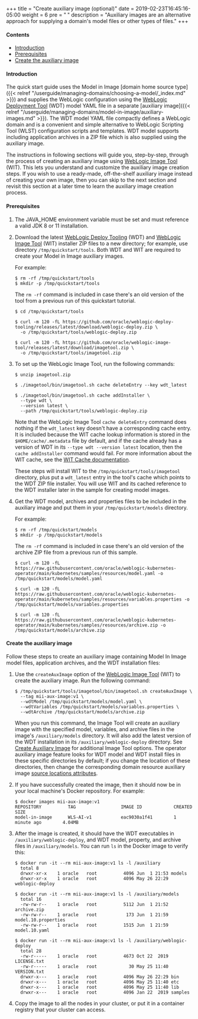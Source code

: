 +++
title = "Create auxiliary image (optional)"
date = 2019-02-23T16:45:16-05:00
weight = 6
pre = "<b> </b>"
description = "Auxiliary images are an alternative approach for supplying a domain's model files or other types of files."
+++

#### Contents
* [Introduction](#introduction)
* [Prerequisites](#prerequisites)
* [Create the auxiliary image](#create-the-auxiliary-image)

#### Introduction
The quick start guide uses the Model in Image [domain home source type]({{< relref "/userguide/managing-domains/choosing-a-model/_index.md" >}}) and supplies the WebLogic configuration using the [WebLogic Deployment Tool](https://oracle.github.io/weblogic-deploy-tooling/) (WDT) model YAML file in a separate [auxiliary image]({{< relref "/userguide/managing-domains/model-in-image/auxiliary-images.md" >}}). The WDT model YAML file compactly defines a WebLogic domain and is a convenient and simple alternative to WebLogic Scripting Tool (WLST) configuration scripts and templates. WDT model supports including application archives in a ZIP file which is also supplied using the auxiliary image. 

The instructions in following sections will guide you, step-by-step, through the process of creating an auxiliary image using [WebLogic Image Tool](https://oracle.github.io/weblogic-image-tool/) (WIT). This lets you understand and customize the auxiliary image creation steps. If you wish to use a ready-made, off-the-shelf auxiliary image instead of creating your own image, then you can skip to the next section and revisit this section at a later time to learn the auxiliary image creation process.


#### Prerequisites
1. The JAVA_HOME environment variable must be set and must reference a valid JDK 8 or 11 installation.

1. Download the latest [WebLogic Deploy Tooling](https://github.com/oracle/weblogic-deploy-tooling/releases) (WDT) and [WebLogic Image Tool](https://github.com/oracle/weblogic-image-tool/releases) (WIT) installer ZIP files to a new directory; for example, use directory `/tmp/quickstart/tools`. Both WDT and WIT are required to create your Model in Image auxiliary images.

   For example:
   ```
   $ rm -rf /tmp/quickstart/tools
   $ mkdir -p /tmp/quickstart/tools
   ```
   The `rm -rf` command is included in case there's an
   old version of the tool from a
   previous run of this quickstart tutorial.

   ```shell
   $ cd /tmp/quickstart/tools
   ```
   ```shell
   $ curl -m 120 -fL https://github.com/oracle/weblogic-deploy-tooling/releases/latest/download/weblogic-deploy.zip \
     -o /tmp/quickstart/tools/weblogic-deploy.zip
   ```
   ```shell
   $ curl -m 120 -fL https://github.com/oracle/weblogic-image-tool/releases/latest/download/imagetool.zip \
     -o /tmp/quickstart/tools/imagetool.zip
   ```

1. To set up the WebLogic Image Tool, run the following commands:

   ```shell
   $ unzip imagetool.zip
   ```
   ```shell
   $ ./imagetool/bin/imagetool.sh cache deleteEntry --key wdt_latest
   ```
   ```shell
   $ ./imagetool/bin/imagetool.sh cache addInstaller \
     --type wdt \
     --version latest \
     --path /tmp/quickstart/tools/weblogic-deploy.zip
   ```

   Note that the WebLogic Image Tool `cache deleteEntry` command does nothing
   if the `wdt_latest` key doesn't have a corresponding cache entry. It is included
   because the WIT cache lookup information is stored in the `$HOME/cache/.metadata`
   file by default, and if the cache already
   has a version of WDT in its `--type wdt --version latest` location, then the
   `cache addInstaller` command would fail.
   For more information about the WIT cache, see the
   [WIT Cache documentation](https://oracle.github.io/weblogic-image-tool/userguide/tools/cache/).

   These steps will install WIT to the `/tmp/quickstart/tools/imagetool` directory,
   plus put a `wdt_latest` entry in the tool's cache which points to the WDT ZIP file installer.
   You will use WIT and its cached reference to the WDT installer later in the sample for creating model images.

1. Get the WDT model, archives and properties files to be included in the auxiliary image and put them in your `/tmp/quickstart/models` directory.

   For example:
   ```
   $ rm -rf /tmp/quickstart/models
   $ mkdir -p /tmp/quickstart/models
   ```
   The `rm -rf` command is included in case there's an
   old version of the archive ZIP file from a
   previous run of this sample.


   ```
   $ curl -m 120 -fL https://raw.githubusercontent.com/oracle/weblogic-kubernetes-operator/main/kubernetes/samples/resources/model.yaml -o /tmp/quickstart/models/model.yaml
   ```

   ```
   $ curl -m 120 -fL https://raw.githubusercontent.com/oracle/weblogic-kubernetes-operator/main/kubernetes/samples/resources/variables.properties -o /tmp/quickstart/models/variables.properties
   ```

   ```
   $ curl -m 120 -fL https://raw.githubusercontent.com/oracle/weblogic-kubernetes-operator/main/kubernetes/samples/resources/archive.zip -o /tmp/quickstart/models/archive.zip
   ```

#### Create the auxiliary image

Follow these steps to create an auxiliary image containing
Model In Image model files, application archives, and the WDT installation files:


1. Use the `createAuxImage` option of the [WebLogic Image Tool](https://oracle.github.io/weblogic-image-tool/userguide/tools/create-aux-image/) (WIT) to create the auxiliary image. Run the following command:

     ```shell
     $ /tmp/quickstart/tools/imagetool/bin/imagetool.sh createAuxImage \
       --tag mii-aux-image:v1 \
       --wdtModel /tmp/quickstart/models/model.yaml \
       --wdtVariables /tmp/quickstart/models/variables.properties \
       --wdtArchive /tmp/quickstart/models/archive.zip
     ```

     When you run this command, the Image Tool will create an auxiliary image with the specified model, variables, and archive files in the
     image's `/auxiliary/models` directory. It will also add the latest version of the WDT installation in its `/auxiliary/weblogic-deploy` directory.
     See [Create Auxiliary Image](https://oracle.github.io/weblogic-image-tool/userguide/tools/create-aux-image/) for additional Image Tool options.
     The operator auxiliary image feature looks for WDT model and WDT install files in these specific directories by default; if you change
     the location of these directories, then change the corresponding domain resource auxiliary image [source locations attributes](#source-locations).

1. If you have successfully created the image, then it should now be in your local machine's Docker repository. For example:

    ```
    $ docker images mii-aux-image:v1
    REPOSITORY          TAG                 IMAGE ID            CREATED             SIZE
    model-in-image      WLS-AI-v1           eac9030a1f41        1 minute ago        4.04MB
    ```


1. After the image is created, it should have the WDT executables in
   `/auxiliary/weblogic-deploy`, and WDT model, property, and archive
   files in `/auxiliary/models`. You can run `ls` in the Docker
   image to verify this:

   ```shell
   $ docker run -it --rm mii-aux-image:v1 ls -l /auxiliary
     total 8
     drwxr-xr-x    1 oracle   root          4096 Jun  1 21:53 models
     drwxr-xr-x    1 oracle   root          4096 May 26 22:29 weblogic-deploy

   $ docker run -it --rm mii-aux-image:v1 ls -l /auxiliary/models
     total 16
     -rw-rw-r--    1 oracle   root          5112 Jun  1 21:52 archive.zip
     -rw-rw-r--    1 oracle   root           173 Jun  1 21:59 model.10.properties
     -rw-rw-r--    1 oracle   root          1515 Jun  1 21:59 model.10.yaml

   $ docker run -it --rm mii-aux-image:v1 ls -l /auxiliary/weblogic-deploy
     total 28
     -rw-r-----    1 oracle   root          4673 Oct 22  2019 LICENSE.txt
     -rw-r-----    1 oracle   root            30 May 25 11:40 VERSION.txt
     drwxr-x---    1 oracle   root          4096 May 26 22:29 bin
     drwxr-x---    1 oracle   root          4096 May 25 11:40 etc
     drwxr-x---    1 oracle   root          4096 May 25 11:40 lib
     drwxr-x---    1 oracle   root          4096 Jan 22  2019 samples

   ```

1. Copy the image to all the nodes in your cluster, or put it in a container registry that your cluster can access.

